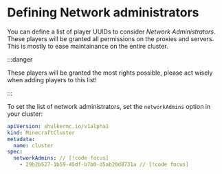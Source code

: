 # Defining Network administrators

You can define a list of player UUIDs to consider _Network
Administrators_. These players will be granted all permissions
on the proxies and servers. This is mostly to ease maintainance
on the entire cluster.

:::danger

These players will be granted the most rights possible, please
act wisely when adding players to this list!

:::

To set the list of network administrators, set the `networkAdmins`
option in your cluster:

```yaml
apiVersion: shulkermc.io/v1alpha1
kind: MinecraftCluster
metadata:
  name: cluster
spec:
  networkAdmins: // [!code focus]
    - 29b2b527-1b59-45df-b7b0-d5ab20d8731a // [!code focus]
```
